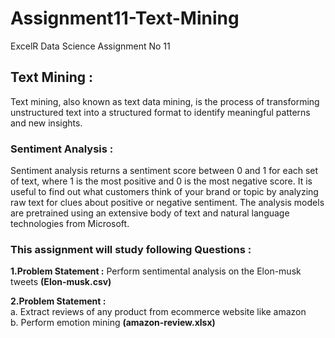 # Assignment11-Text-Mining
ExcelR Data Science Assignment No 11

## Text Mining :
Text mining, also known as text data mining, is the process of transforming unstructured text into a structured format to identify meaningful patterns and new insights.

### Sentiment Analysis :
Sentiment analysis returns a sentiment score between 0 and 1 for each set of text, where 1 is the most positive and 0 is the most negative score. It is useful to find out what customers think of your brand or topic by analyzing raw text for clues about positive or negative sentiment. The analysis models are pretrained using an extensive body of text and natural language technologies from Microsoft.

### This assignment will study following Questions :

**1.Problem Statement :** Perform sentimental analysis on the Elon-musk tweets **(Elon-musk.csv)**


**2.Problem Statement :** <br>
a. Extract reviews of any product from ecommerce website like amazon <br>
b. Perform emotion mining **(amazon-review.xlsx)**
